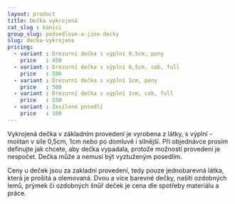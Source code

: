 ```yaml
---
layout: product
title: Dečka vykrojená
cat_slug : konici
group_slug: podsedlove-a-jine-decky
slug: decka-vykrojena
pricing:
  - variant : Drezurní dečka s výplní 0,5cm, pony
    price   : 450
  - variant : Drezurní dečka s výplní 0,5cm, cob, full
    price   : 500
  - variant : Drezurní dečka s výplní 1cm, pony
    price   : 500
  - variant : Drezurní dečka s výplní 1cm, cob, full
    price   : 550
  - variant : Zesílené posedlí
    price   : 100
---
```


Vykrojená dečka v základním provedení je vyrobena z látky, s výplní - molitan v síle 0,5cm, 1cm nebo po domluvě i silnější.
Při objednávce prosím definujte jak chcete, aby dečka vypadala, protože možností provedení je nespočet.
Dečka může a nemusí být vyztuženým posedlím.

Ceny u deček jsou za zakladní provedení, tedy pouze jednobarevná látka, která je prošitá a olemovaná.
Dvou a více barevné dečky, našití ozdobných lemů, prýmek či ozdobných šnůř deček je cena dle spotřeby materiálu a práce.

